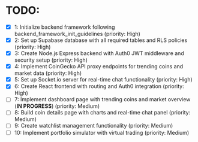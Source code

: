 # TODO:

- [x] 1: Initialize backend framework following backend_framework_init_guidelines (priority: High)
- [x] 2: Set up Supabase database with all required tables and RLS policies (priority: High)
- [x] 3: Create Node.js Express backend with Auth0 JWT middleware and security setup (priority: High)
- [x] 4: Implement CoinGecko API proxy endpoints for trending coins and market data (priority: High)
- [x] 5: Set up Socket.io server for real-time chat functionality (priority: High)
- [x] 6: Create React frontend with routing and Auth0 integration (priority: High)
- [ ] 7: Implement dashboard page with trending coins and market overview (**IN PROGRESS**) (priority: Medium)
- [ ] 8: Build coin details page with charts and real-time chat panel (priority: Medium)
- [ ] 9: Create watchlist management functionality (priority: Medium)
- [ ] 10: Implement portfolio simulator with virtual trading (priority: Medium)
